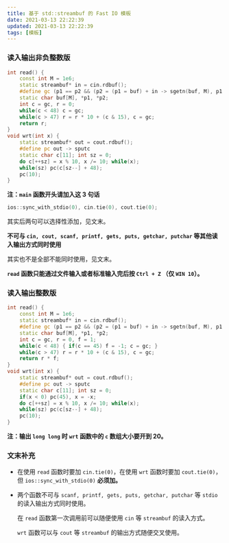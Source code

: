 ```yaml
---
title: 基于 std::streambuf 的 Fast IO 模板
date: 2021-03-13 22:22:39
updated: 2021-03-13 22:22:39
tags: [模板]
---
```

### 读入输出非负整数版

```cpp
int read() {
    const int M = 1e6;
    static streambuf* in = cin.rdbuf();
    #define gc (p1 == p2 && (p2 = (p1 = buf) + in -> sgetn(buf, M), p1 == p2) ? -1 : *p1++)
    static char buf[M], *p1, *p2;
    int c = gc, r = 0;
    while(c < 48) c = gc;
    while(c > 47) r = r * 10 + (c & 15), c = gc;
    return r;
}
void wrt(int x) {
    static streambuf* out = cout.rdbuf();
    #define pc out -> sputc
    static char c[11]; int sz = 0;
    do c[++sz] = x % 10, x /= 10; while(x);
    while(sz) pc(c[sz--] + 48);
    pc(10);
}
```

**注：```main``` 函数开头请加入这 $3$ 句话**

```cpp
ios::sync_with_stdio(0), cin.tie(0), cout.tie(0);
```

其实后两句可以选择性添加，见文末。

**不可与  ```cin, cout, scanf, printf, gets, puts, getchar, putchar``` 等其他读入输出方式同时使用**

其实也不是全部不能同时使用，见文末。

**```read``` 函数只能通过文件输入或者标准输入完后按 ```Ctrl + Z``` （仅 ```WIN 10```）。**

### 读入输出整数版

```cpp
int read() {
    const int M = 1e6;
    static streambuf* in = cin.rdbuf();
    #define gc (p1 == p2 && (p2 = (p1 = buf) + in -> sgetn(buf, M), p1 == p2) ? -1 : *p1++)
    static char buf[M], *p1, *p2;
    int c = gc, r = 0, f = 1;
    while(c < 48) { if(c == 45) f = -1; c = gc; }
    while(c > 47) r = r * 10 + (c & 15), c = gc;
    return r * f;
}
void wrt(int x) {
    static streambuf* out = cout.rdbuf();
    #define pc out -> sputc
    static char c[11]; int sz = 0;
    if(x < 0) pc(45), x = -x;
    do c[++sz] = x % 10, x /= 10; while(x);
    while(sz) pc(c[sz--] + 48);
    pc(10);
}
```

**注：输出 ```long long``` 时 ```wrt``` 函数中的 ```c``` 数组大小要开到 $20$。**

### 文末补充

- 在使用 ```read``` 函数时要加 ```cin.tie(0)```，在使用 ```wrt``` 函数时要加 ```cout.tie(0)```，但 ```ios::sync_with_stdio(0)``` **必须加。**

- 两个函数不可与 ```scanf, printf, gets, puts, getchar, putchar``` 等 ```stdio``` 的读入输出方式同时使用。

  在 ```read``` 函数第一次调用前可以随便使用 ```cin``` 等 ```streambuf```  的读入方式。

   ```wrt``` 函数可以与 ```cout``` 等 ```streambuf```  的输出方式随便交叉使用。